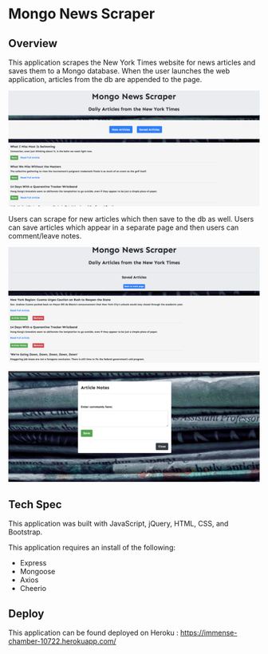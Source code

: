 # Mongo News Scraper

## Overview

This application scrapes the New York Times website for news articles and saves them to a Mongo database. When the user launches the web application, articles from the db are appended to the page. 


![Screenshot of home page.](public/assets/images/home.png)


Users can scrape for new articles which then save to the db as well. Users can save articles which appear in a separate page and then users can comment/leave notes.

![Screenshot of saved articles.](public/assets/images/saved.png)


![Screenshot comment modal for users.](public/assets/images/comment.png)

## Tech Spec

This application was built with JavaScript, jQuery, HTML, CSS, and Bootstrap.

This application requires an install of the following:
 
 - Express
 - Mongoose
 - Axios
 - Cheerio

## Deploy

This application can be found deployed on Heroku : https://immense-chamber-10722.herokuapp.com/
